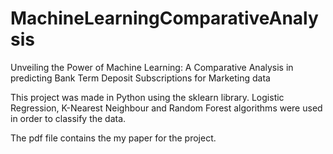 # MachineLearningComparativeAnalysis
Unveiling the Power of Machine Learning: A
Comparative Analysis in predicting Bank Term
Deposit Subscriptions for Marketing data


This project was made in Python using the sklearn library. 
Logistic Regression, K-Nearest Neighbour and Random Forest 
algorithms were used in order to classify the data.

The pdf file contains the my paper for the project.
